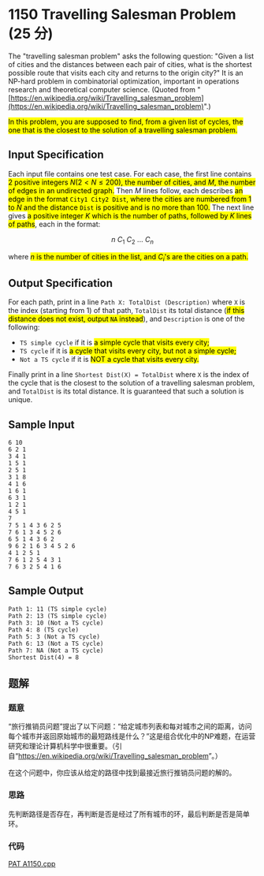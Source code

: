 # 1150 Travelling Salesman Problem (25 分)

The "travelling salesman problem" asks the following question: "Given a list of cities and the distances between each pair of cities, what is the shortest possible route that visits each city and returns to the origin city?" It is an NP-hard problem in combinatorial optimization, important in operations research and theoretical computer science. (Quoted from "[https://en.wikipedia.org/wiki/Travelling_salesman_problem](https://en.wikipedia.org/wiki/Travelling_salesman_problem)".)

<mark>In this problem, you are supposed to find, from a given list of cycles, the one that is the closest to the solution of a travelling salesman problem.</mark>

## Input Specification

Each input file contains one test case. For each case, the first line contains <mark>2 positive integers $N (2<N≤200)$, the number of cities, and $M$, the number of edges in an undirected graph.</mark> Then $M$ lines follow, each describes <mark>an edge in the format `City1 City2 Dist`, where the cities are numbered from 1 to $N$ and the distance `Dist` is positive and is no more than 100.</mark> The next line gives <mark>a positive integer $K$ which is the number of paths, followed by $K$ lines of paths</mark>, each in the format:

$$n \ C_1 \ C_2 \ ... \ C_n$$

where <mark>$n$ is the number of cities in the list, and $C_i$'s are the cities on a path.</mark>

## Output Specification

For each path, print in a line `Path X: TotalDist (Description)` where `X` is the index (starting from 1) of that path, `TotalDist` its total distance (<mark>if this distance does not exist, output `NA` instead</mark>), and `Description` is one of the following:

- `TS simple cycle` if it is <mark>a simple cycle that visits every city;</mark>
- `TS cycle` if it is <mark>a cycle that visits every city, but not a simple cycle;</mark>
- `Not a TS cycle` if it is <mark>NOT a cycle that visits every city.</mark>

Finally print in a line `Shortest Dist(X) = TotalDist` where `X` is the index of the cycle that is the closest to the solution of a travelling salesman problem, and `TotalDist` is its total distance. It is guaranteed that such a solution is unique.

## Sample Input

    6 10
    6 2 1
    3 4 1
    1 5 1
    2 5 1
    3 1 8
    4 1 6
    1 6 1
    6 3 1
    1 2 1
    4 5 1
    7
    7 5 1 4 3 6 2 5
    7 6 1 3 4 5 2 6
    6 5 1 4 3 6 2
    9 6 2 1 6 3 4 5 2 6
    4 1 2 5 1
    7 6 1 2 5 4 3 1
    7 6 3 2 5 4 1 6

## Sample Output

    Path 1: 11 (TS simple cycle)
    Path 2: 13 (TS simple cycle)
    Path 3: 10 (Not a TS cycle)
    Path 4: 8 (TS cycle)
    Path 5: 3 (Not a TS cycle)
    Path 6: 13 (Not a TS cycle)
    Path 7: NA (Not a TS cycle)
    Shortest Dist(4) = 8

## 题解

### 题意

“旅行推销员问题”提出了以下问题：“给定城市列表和每对城市之间的距离，访问每个城市并返回原始城市的最短路线是什么？”这是组合优化中的NP难题，在运营研究和理论计算机科学中很重要。（引自“<https://en.wikipedia.org/wiki/Travelling_salesman_problem>”。）

在这个问题中，你应该从给定的路径中找到最接近旅行推销员问题的解的。

### 思路

先判断路径是否存在，再判断是否是经过了所有城市的环，最后判断是否是简单环。

### 代码

[PAT A1150.cpp](PAT%20A1150.cpp)
